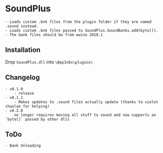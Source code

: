# SoundPlus
	- Loads custom .bnk files from the plugin folder if they are named .sound instead.
	- Loads custom .bnk files passed to SoundPlus.SoundBanks.add(byte[]).
	- The bank files should be from wwise 2018.1

## Installation
Drop `SoundPlus.dll` into `\BepInEx\plugins\`

## Changelog
	- v0.1.0
		- release
	- v0.1.1
		- Makes updates to .sound files actually update (thanks to violet chaolan for helping)
	- v0.2.0
		no longer requires moving all stuff to sound and now supports an `byte[]` passed by other dlls

## ToDo
	- Bank Unloading